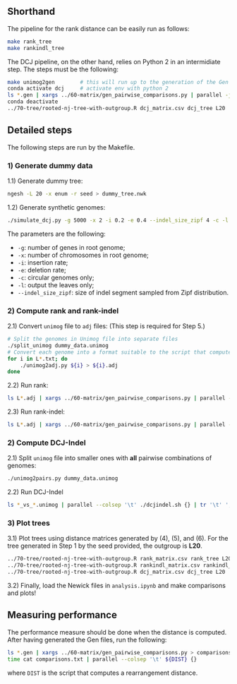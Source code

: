 ## Shorthand
The pipeline for the rank distance can be easily run as follows:
```bash
make rank_tree
make rankindl_tree
```
The DCJ pipeline, on the other hand, relies on Python 2 in an intermidiate step.
The steps must be the following:
```bash
make unimog2gen        # this will run up to the generation of the Gen files
conda activate dcj     # activate env with python 2
ls *.gen | xargs ../60-matrix/gen_pairwise_comparisons.py | parallel -j 7 --colsep '\t' ../60-matrix/dcj/dcjindel.sh {} | tr '\t' ',' | ../60-matrix/build_distance_matrix.py - > dcj_matrix.csv
conda deactivate
../70-tree/rooted-nj-tree-with-outgroup.R dcj_matrix.csv dcj_tree L20
```

## Detailed steps
The following steps are run by the Makefile.
### 1) Generate dummy data
1.1) Generate dummy tree:
```bash
ngesh -L 20 -x enum -r seed > dummy_tree.nwk
```
1.2) Generate synthetic genomes:
```bash
./simulate_dcj.py -g 5000 -x 2 -i 0.2 -e 0.4 --indel_size_zipf 4 -c -l dummy_tree.nwk 2> simulate_dcj.log > dummy_data.unimog
```
The parameters are the following:
- `-g`: number of genes in root genome;
- `-x`: number of chromosomes in root genome;
- `-i`: insertion rate;
- `-e`: deletion rate;
- `-c`: circular genomes only;
- `-l`: output the leaves only;
- `--indel_size_zipf`: size of indel segment sampled from Zipf distribution.
### 2) Compute rank and rank-indel
2.1) Convert `unimog` file to `adj` files: (This step is required for Step 5.)
```bash
# Split the genomes in Unimog file into separate files
./split_unimog dummy_data.unimog
# Convert each genome into a format suitable to the script that computes rank distance
for i in L*.txt; do
    ./unimog2adj.py ${i} > ${i}.adj
done
```
2.2) Run rank:
```bash
ls L*.adj | xargs ../60-matrix/gen_pairwise_comparisons.py | parallel --colsep '\t' ../60-matrix/rank-joao/dist.py 0 0 {} | tr '\t' ',' | ../60-matrix/build_distance_matrix.py - > rank_matrix.csv
```
2.3) Run rank-indel:
```bash
ls L*.adj | xargs ../60-matrix/gen_pairwise_comparisons.py | parallel --colsep '\t' ../60-matrix/rank-joao/dist.py 0 1 {} | tr '\t' ',' | ../60-matrix/build_distance_matrix.py - > rankindl_matrix.csv
```
### 2) Compute DCJ-Indel
2.1) Split `unimog` file into smaller ones with **all** pairwise combinations of genomes:
```bash
./unimog2pairs.py dummy_data.unimog
```
2.2) Run DCJ-Indel 
```bash
ls *_vs_*.unimog | parallel --colsep '\t' ./dcjindel.sh {} | tr '\t' ',' | ../60-matrix/build_distance_matrix.py - > dcj_matrix.csv
```
### 3) Plot trees
3.1) Plot trees using distance matrices generated by (4), (5), and (6).
For the tree generated in Step 1 by the seed provided, the outgroup is **L20**.
```bash
../70-tree/rooted-nj-tree-with-outgroup.R rank_matrix.csv rank_tree L20
../70-tree/rooted-nj-tree-with-outgroup.R rankindl_matrix.csv rankindl_tree L20
../70-tree/rooted-nj-tree-with-outgroup.R dcj_matrix.csv dcj_tree L20
```
3.2) Finally, load the Newick files in `analysis.ipynb` and make comparisons and plots!

## Measuring performance
The performance measure should be done when the distance is computed.
After having generated the Gen files, run the following:
```bash
ls *.gen | xargs ../60-matrix/gen_pairwise_comparisons.py > comparisons.txt
time cat comparisons.txt | parallel --colsep '\t' ${DIST} {}
```
where `DIST` is the script that computes a rearrangement distance.
